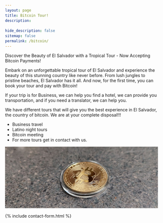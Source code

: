 ```yaml
---
layout: page
title: Bitcoin Tour!
description:

hide_description: false
sitemap: false
permalink: /bitcoin/
---
```

Discover the Beauty of El Salvador with a Tropical Tour - Now Accepting Bitcoin Payments!

Embark on an unforgettable tropical tour of El Salvador and experience the beauty of this stunning country like never before.
From lush jungles to pristine beaches, El Salvador has it all. And now, for the first time, you can book your tour and pay with Bitcoin!

If your trip is for Business, we can help you find a hotel, we can provide you transportation, and if you need a translator, we can help you.

We have different tours that will give you the best experience in El Salvador, the country of bitcoin.
We are at your complete disposal!!!

<ul><li>Business travel</li><li>Latino night tours</li><li>Bitcoin meeting</li><li>For more tours get in contact with us.</li></ul>

![Volcano](/assets/img/bitcoin/bitcoin-coin.jpg)

{% include contact-form.html %}
